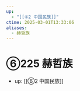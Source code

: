 ```yaml
---
up:
  - "[[⑥2 中国民族]]"
ctime: 2025-03-01T13:33:06
aliases:
  - 赫哲族
---
```


# ⑥225 赫哲族

- up: [[⑥2 中国民族]]
